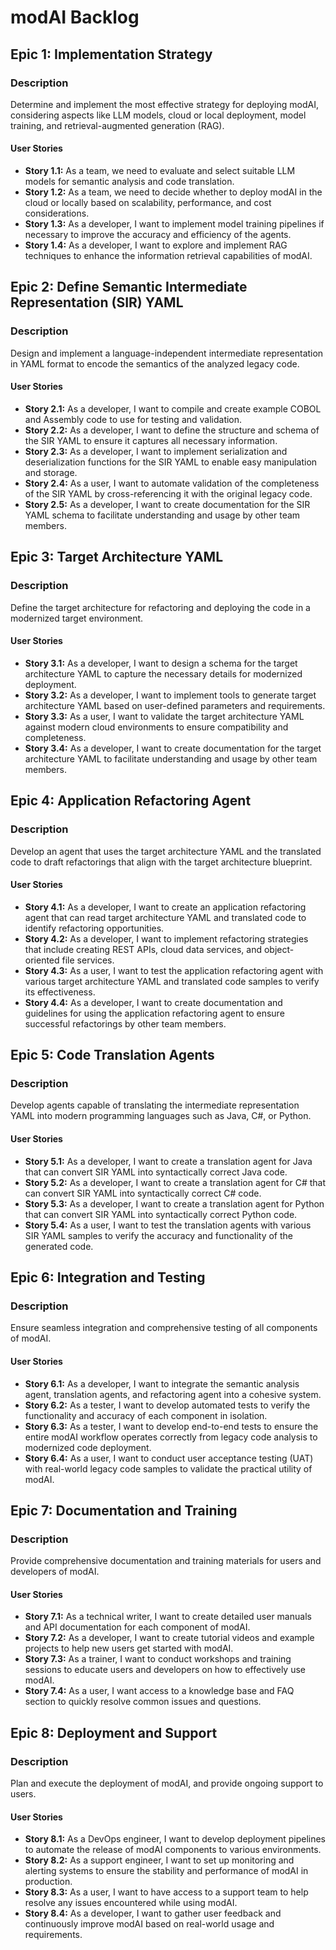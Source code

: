 # modAI Backlog

## Epic 1: Implementation Strategy

### Description

Determine and implement the most effective strategy for deploying modAI, considering aspects like LLM models, cloud or local deployment, model training, and retrieval-augmented generation (RAG).

#### User Stories

- **Story 1.1:** As a team, we need to evaluate and select suitable LLM models for semantic analysis and code translation.
- **Story 1.2:** As a team, we need to decide whether to deploy modAI in the cloud or locally based on scalability, performance, and cost considerations.
- **Story 1.3:** As a developer, I want to implement model training pipelines if necessary to improve the accuracy and efficiency of the agents.
- **Story 1.4:** As a developer, I want to explore and implement RAG techniques to enhance the information retrieval capabilities of modAI.

## Epic 2: Define Semantic Intermediate Representation (SIR) YAML

### Description

Design and implement a language-independent intermediate representation in YAML format to encode the semantics of the analyzed legacy code.

#### User Stories

- **Story 2.1:** As a developer, I want to compile and create example COBOL and Assembly code to use for testing and validation.
- **Story 2.2:** As a developer, I want to define the structure and schema of the SIR YAML to ensure it captures all necessary information.
- **Story 2.3:** As a developer, I want to implement serialization and deserialization functions for the SIR YAML to enable easy manipulation and storage.
- **Story 2.4:** As a user, I want to automate validation of the completeness of the SIR YAML by cross-referencing it with the original legacy code.
- **Story 2.5:** As a developer, I want to create documentation for the SIR YAML schema to facilitate understanding and usage by other team members.

## Epic 3: Target Architecture YAML

### Description

Define the target architecture for refactoring and deploying the code in a modernized target environment.

#### User Stories

- **Story 3.1:** As a developer, I want to design a schema for the target architecture YAML to capture the necessary details for modernized deployment.
- **Story 3.2:** As a developer, I want to implement tools to generate target architecture YAML based on user-defined parameters and requirements.
- **Story 3.3:** As a user, I want to validate the target architecture YAML against modern cloud environments to ensure compatibility and completeness.
- **Story 3.4:** As a developer, I want to create documentation for the target architecture YAML to facilitate understanding and usage by other team members.

## Epic 4: Application Refactoring Agent

### Description

Develop an agent that uses the target architecture YAML and the translated code to draft refactorings that align with the target architecture blueprint.

#### User Stories

- **Story 4.1:** As a developer, I want to create an application refactoring agent that can read target architecture YAML and translated code to identify refactoring opportunities.
- **Story 4.2:** As a developer, I want to implement refactoring strategies that include creating REST APIs, cloud data services, and object-oriented file services.
- **Story 4.3:** As a user, I want to test the application refactoring agent with various target architecture YAML and translated code samples to verify its effectiveness.
- **Story 4.4:** As a developer, I want to create documentation and guidelines for using the application refactoring agent to ensure successful refactorings by other team members.

## Epic 5: Code Translation Agents

### Description

Develop agents capable of translating the intermediate representation YAML into modern programming languages such as Java, C#, or Python.

#### User Stories

- **Story 5.1:** As a developer, I want to create a translation agent for Java that can convert SIR YAML into syntactically correct Java code.
- **Story 5.2:** As a developer, I want to create a translation agent for C# that can convert SIR YAML into syntactically correct C# code.
- **Story 5.3:** As a developer, I want to create a translation agent for Python that can convert SIR YAML into syntactically correct Python code.
- **Story 5.4:** As a user, I want to test the translation agents with various SIR YAML samples to verify the accuracy and functionality of the generated code.

## Epic 6: Integration and Testing

### Description

Ensure seamless integration and comprehensive testing of all components of modAI.

#### User Stories

- **Story 6.1:** As a developer, I want to integrate the semantic analysis agent, translation agents, and refactoring agent into a cohesive system.
- **Story 6.2:** As a tester, I want to develop automated tests to verify the functionality and accuracy of each component in isolation.
- **Story 6.3:** As a tester, I want to develop end-to-end tests to ensure the entire modAI workflow operates correctly from legacy code analysis to modernized code deployment.
- **Story 6.4:** As a user, I want to conduct user acceptance testing (UAT) with real-world legacy code samples to validate the practical utility of modAI.

## Epic 7: Documentation and Training

### Description

Provide comprehensive documentation and training materials for users and developers of modAI.

#### User Stories

- **Story 7.1:** As a technical writer, I want to create detailed user manuals and API documentation for each component of modAI.
- **Story 7.2:** As a developer, I want to create tutorial videos and example projects to help new users get started with modAI.
- **Story 7.3:** As a trainer, I want to conduct workshops and training sessions to educate users and developers on how to effectively use modAI.
- **Story 7.4:** As a user, I want access to a knowledge base and FAQ section to quickly resolve common issues and questions.

## Epic 8: Deployment and Support

### Description

Plan and execute the deployment of modAI, and provide ongoing support to users.

#### User Stories

- **Story 8.1:** As a DevOps engineer, I want to develop deployment pipelines to automate the release of modAI components to various environments.
- **Story 8.2:** As a support engineer, I want to set up monitoring and alerting systems to ensure the stability and performance of modAI in production.
- **Story 8.3:** As a user, I want to have access to a support team to help resolve any issues encountered while using modAI.
- **Story 8.4:** As a developer, I want to gather user feedback and continuously improve modAI based on real-world usage and requirements.
